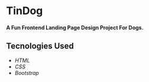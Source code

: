 # TinDog

#### A Fun Frontend Landing Page Design Project For Dogs.

## Tecnologies Used
* _HTML_
* _CSS_
* _Bootstrap_